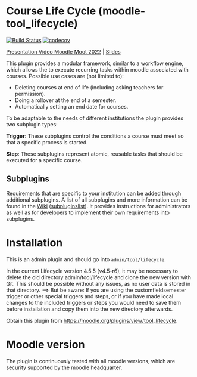 # Course Life Cycle (moodle-tool_lifecycle)

[![Build Status](https://travis-ci.org/learnweb/moodle-tool_lifecycle.svg?branch=master)](https://travis-ci.org/learnweb/moodle-tool_lifecycle)
[![codecov](https://codecov.io/gh/learnweb/moodle-tool_lifecycle/branch/master/graph/badge.svg)](https://codecov.io/gh/learnweb/moodle-tool_lifecycle)

[Presentation Video Moodle Moot 2022](https://www.youtube.com/watch?v=7IduhrBMve4) | 
[Slides](https://moodle.academy/pluginfile.php/42164/mod_data/content/2470/04-9-Finally_%20Deleting%20Courses%20Automatically.pdf)

This plugin provides a modular framework, similar to a workflow engine, which allows the to execute recurring tasks within moodle associated with courses. 
Possible use cases are (not limited to):
   - Deleting courses at end of life (including asking teachers for permission).
   - Doing a rollover at the end of a semester.
   - Automatically setting an end date for courses.
   
To be adaptable to the needs of different institutions the plugin provides two subplugin types:

**Trigger**: These subplugins control the conditions a course must meet so that a specific process is started.

**Step**: These subplugins represent atomic, reusable tasks that should be executed for a specific course.

## Subplugins
Requirements that are specific to your institution can be added through additional subplugins.
A list of all subplugins and more information can be found in the [Wiki](https://github.com/learnweb/moodle-tool_lifecycle/wiki) ([subpluginslist](https://github.com/learnweb/moodle-tool_lifecycle/wiki/List-of-Installed-Subplugins)).
It provides instructions for administrators as well as for developers to implement their own requirements into subplugins.

Installation
============
This is an admin plugin and should go into ``admin/tool/lifecycle``.

In the current Lifecycle version 4.5.5 (v4.5-r6), it may be necessary to delete the old directory admin/tool/lifecycle and
clone the new version with Git. This should be possible without any issues, as no user data is stored in that directory.  ==> But be aware: If you are using the customfieldsemester trigger or other special triggers and steps, or if you have made local
changes to the included triggers or steps you would need to save them before installation and copy them into the new directory afterwards.

Obtain this plugin from https://moodle.org/plugins/view/tool_lifecycle.

Moodle version
==============
The plugin is continuously tested with all moodle versions, which are security supported by the moodle headquarter.
